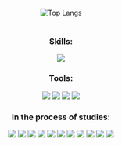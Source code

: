 
<br>

<div align="center">
<img src="https://github-readme-stats.vercel.app/api/top-langs/?username=renatinnsx&layout=compact&theme=dark&icon_color=7C00FF&border_color=000000" alt="Top Langs" />
</div>

<div style="display: inline_block" align="center"><br>
<h3>Skills:</h3>
<img src="https://img.shields.io/badge/Python-000000?style=for-the-badge&logo=python&logoColor=blue"/>
</div>

<div align="center">
<h3>Tools:</h3>
<img src="[https://img.shields.io/badge/Visual_Studio_Code-000000?style=for-the-badge&logo=visual studio code&logoColor=white](https://img.shields.io/badge/Visual_Studio_Code-000000?style=for-the-badge&logo=visual%20studio%20code&logoColor=white)"/>
<img src="https://img.shields.io/badge/GitHub-000000?style=for-the-badge&logo=github&logoColor=white"/>
<img src="https://img.shields.io/badge/Notion-000000?style=for-the-badge&logo=notion&logoColor=white"/>
<img src="https://img.shields.io/badge/Windows-000000?style=for-the-badge&logo=windows&logoColor=white"/>
</div>

<div align="center">
<h3>In the process of studies:</h3>
<img src="https://img.shields.io/badge/HTML5-000000?style=for-the-badge&logo=html5&logoColor=E34F26"/>
<img src="https://img.shields.io/badge/CSS3-000000?style=for-the-badge&logo=css3&logoColor=1572B6"/>
<img src="https://img.shields.io/badge/Bootstrap-000000?style=for-the-badge&logo=bootstrap&logoColor=563D7C"/>
<img src="https://img.shields.io/badge/Sass-000000?style=for-the-badge&logo=sass&logoColor=CC6699"/>
<img src="https://img.shields.io/badge/JavaScript-000000?style=for-the-badge&logo=javascript&logoColor=F7DF1E"/>
<img src="https://img.shields.io/badge/React-000000?style=for-the-badge&logo=react&logoColor=61DAFB"/>
<img src="https://img.shields.io/badge/PHP-000000?style=for-the-badge&logo=php&logoColor=777BB4"/>
<img src="https://img.shields.io/badge/MySQL-000000?style=for-the-badge&logo=mysql&logoColor=005C84"/>
<img src="https://img.shields.io/badge/jQuery-000000?style=for-the-badge&logo=jquery&logoColor=0769AD"/>
<img src="https://img.shields.io/badge/Ionic-000000?style=for-the-badge&logo=ionic&logoColor=3880FF"/>
<img src="https://img.shields.io/badge/Kali_Linux-000000?style=for-the-badge&logo=kali-linux&logoColor=white"/>
</div>
